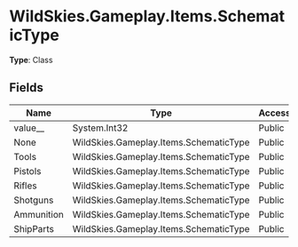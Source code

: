 ﻿# WildSkies.Gameplay.Items.SchematicType

**Type**: Class

## Fields

| Name | Type | Access |
|------|------|--------|
| value__ | System.Int32 | Public |
| None | WildSkies.Gameplay.Items.SchematicType | Public |
| Tools | WildSkies.Gameplay.Items.SchematicType | Public |
| Pistols | WildSkies.Gameplay.Items.SchematicType | Public |
| Rifles | WildSkies.Gameplay.Items.SchematicType | Public |
| Shotguns | WildSkies.Gameplay.Items.SchematicType | Public |
| Ammunition | WildSkies.Gameplay.Items.SchematicType | Public |
| ShipParts | WildSkies.Gameplay.Items.SchematicType | Public |

